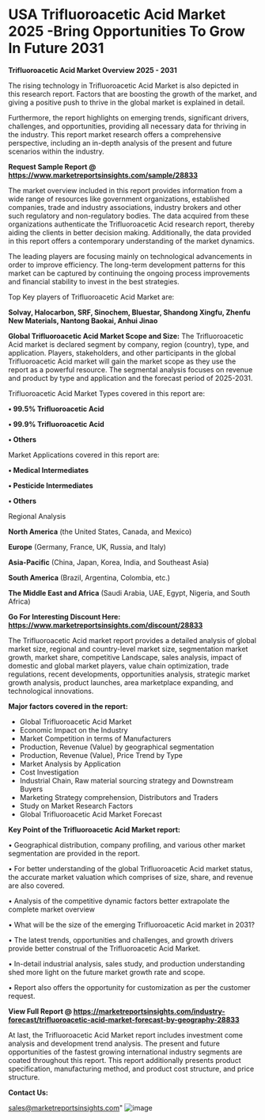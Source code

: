 # USA Trifluoroacetic Acid Market 2025 -Bring Opportunities To Grow In Future 2031

<Strong> Trifluoroacetic Acid Market Overview 2025 - 2031</strong>

The rising technology in Trifluoroacetic Acid Market is also depicted in this research report. Factors that are boosting the growth of the market, and giving a positive push to thrive in the global market is explained in detail.

Furthermore, the report highlights on emerging trends, significant drivers, challenges, and opportunities, providing all necessary data for thriving in the industry. This report market research offers a comprehensive perspective, including an in-depth analysis of the present and future scenarios within the industry.

<strong>Request Sample Report @ <a href=https://www.marketreportsinsights.com/sample/28833>https://www.marketreportsinsights.com/sample/28833</a></strong>

The market overview included in this report provides information from a wide range of resources like government organizations, established companies, trade and industry associations, industry brokers and other such regulatory and non-regulatory bodies. The data acquired from these organizations authenticate the Trifluoroacetic Acid research report, thereby aiding the clients in better decision making. Additionally, the data provided in this report offers a contemporary understanding of the market dynamics.

The leading players are focusing mainly on technological advancements in order to improve efficiency. The long-term development patterns for this market can be captured by continuing the ongoing process improvements and financial stability to invest in the best strategies.

Top Key players of Trifluoroacetic Acid Market are:

<strong>Solvay, Halocarbon, SRF, Sinochem, Bluestar, Shandong Xingfu, Zhenfu New Materials, Nantong Baokai, Anhui Jinao</strong>

<strong><b>Global Trifluoroacetic Acid Market Scope and Size:</b></strong>
The Trifluoroacetic Acid market is declared segment by company, region (country), type, and application. Players, stakeholders, and other participants in the global Trifluoroacetic Acid market will gain the market scope as they use the report as a powerful resource. The segmental analysis focuses on revenue and product by type and application and the forecast period of 2025-2031.

Trifluoroacetic Acid Market Types covered in this report are:

<strong>• 99.5% Trifluoroacetic Acid

• 99.9% Trifluoroacetic Acid

• Others</strong>

Market Applications covered in this report are:

<strong>• Medical Intermediates

• Pesticide Intermediates

• Others</strong> 

Regional Analysis

<strong>North America</strong> (the United States, Canada, and Mexico)

<strong>Europe</strong> (Germany, France, UK, Russia, and Italy)

<strong>Asia-Pacific</strong> (China, Japan, Korea, India, and Southeast Asia)

<strong>South America</strong> (Brazil, Argentina, Colombia, etc.)

<strong>The Middle East and Africa</strong> (Saudi Arabia, UAE, Egypt, Nigeria, and South Africa)

<strong>Go For Interesting Discount Here: <a href=https://www.marketreportsinsights.com/discount/28833>https://www.marketreportsinsights.com/discount/28833</a></strong>

The Trifluoroacetic Acid market report provides a detailed analysis of global market size, regional and country-level market size, segmentation market growth, market share, competitive Landscape, sales analysis, impact of domestic and global market players, value chain optimization, trade regulations, recent developments, opportunities analysis, strategic market growth analysis, product launches, area marketplace expanding, and technological innovations.

<strong><b>Major factors covered in the report:</b></strong>
<ul>
  <li>Global Trifluoroacetic Acid Market </li>
  <li>Economic Impact on the Industry</li>
  <li>Market Competition in terms of Manufacturers</li>
  <li>Production, Revenue (Value) by geographical segmentation</li>
  <li>Production, Revenue (Value), Price Trend by Type</li>
  <li>Market Analysis by Application</li>
  <li>Cost Investigation</li>
  <li>Industrial Chain, Raw material sourcing strategy and Downstream Buyers</li>
  <li>Marketing Strategy comprehension, Distributors and Traders</li>
  <li>Study on Market Research Factors</li>
  <li>Global Trifluoroacetic Acid Market Forecast</li>
</ul>

<strong><b>Key Point of the Trifluoroacetic Acid Market report:</b></strong>

• Geographical distribution, company profiling, and various other market segmentation are provided in the report.

• For better understanding of the global Trifluoroacetic Acid market status, the accurate market valuation which comprises of size, share, and revenue are also covered.

• Analysis of the competitive dynamic factors better extrapolate the complete market overview

• What will be the size of the emerging Trifluoroacetic Acid market in 2031?

• The latest trends, opportunities and challenges, and growth drivers provide better construal of the Trifluoroacetic Acid Market.

• In-detail industrial analysis, sales study, and production understanding shed more light on the future market growth rate and scope.

• Report also offers the opportunity for customization as per the customer request.

<strong><b>View Full Report @ <a href=https://marketreportsinsights.com/industry-forecast/trifluoroacetic-acid-market-forecast-by-geography-28833>https://marketreportsinsights.com/industry-forecast/trifluoroacetic-acid-market-forecast-by-geography-28833</a></b></strong>


At last, the Trifluoroacetic Acid Market report includes investment come analysis and development trend analysis. The present and future opportunities of the fastest growing international industry segments are coated throughout this report. This report additionally presents product specification, manufacturing method, and product cost structure, and price structure.

<strong>Contact Us:</strong>

sales@marketreportsinsights.com"
![image](https://github.com/user-attachments/assets/94159a69-2942-47c4-b72c-acf2139031d3)
